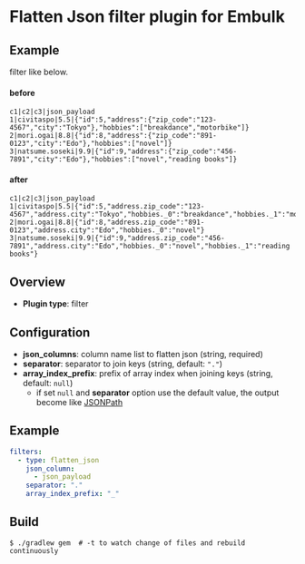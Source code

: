 # Flatten Json filter plugin for Embulk

## Example

filter like below.

#### before

```
c1|c2|c3|json_payload
1|civitaspo|5.5|{"id":5,"address":{"zip_code":"123-4567","city":"Tokyo"},"hobbies":["breakdance","motorbike"]}
2|mori.ogai|8.8|{"id":8,"address":{"zip_code":"891-0123","city":"Edo"},"hobbies":["novel"]}
3|natsume.soseki|9.9|{"id":9,"address":{"zip_code":"456-7891","city":"Edo"},"hobbies":["novel","reading books"]}
```

#### after

```
c1|c2|c3|json_payload
1|civitaspo|5.5|{"id":5,"address.zip_code":"123-4567","address.city":"Tokyo","hobbies._0":"breakdance","hobbies._1":"motorbike"}
2|mori.ogai|8.8|{"id":8,"address.zip_code":"891-0123","address.city":"Edo","hobbies._0":"novel"}
3|natsume.soseki|9.9|{"id":9,"address.zip_code":"456-7891","address.city":"Edo","hobbies._0":"novel","hobbies._1":"reading books"}
```

## Overview

* **Plugin type**: filter

## Configuration

- **json_columns**: column name list to flatten json (string, required)
- **separator**: separator to join keys (string, default: `"."`)
- **array_index_prefix**: prefix of array index when joining keys (string, default: `null`)
  - if set `null` and **separator** option use the default value, the output become like [JSONPath](http://goessner.net/articles/JsonPath/)

## Example

```yaml
filters:
  - type: flatten_json
    json_column:
      - json_payload
    separator: "."
    array_index_prefix: "_"
```


## Build

```
$ ./gradlew gem  # -t to watch change of files and rebuild continuously
```
